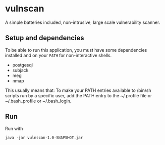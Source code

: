 # vulnscan

A simple batteries included, non-intrusive, large scale vulnerability scanner.

## Setup and dependencies
To be able to run this application, you must have some dependencies installed and
on your `PATH` for non-interactive shells.
- postgesql
- subjack
- meg
- nmap

This usually means that: To make your PATH entries available to /bin/sh scripts run by a specific user, 
add the PATH entry to the ~/.profile file or ~/.bash_profile or ~/.bash_login.

## Run
Run with
```console
java -jar vulnscan-1.0-SNAPSHOT.jar
```
